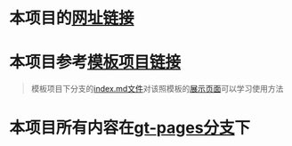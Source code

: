 # 本项目的[网址链接](https://cnicsccas.github.io/20210604/)

# 本项目参考[模板项目链接](https://github.com/pages-themes/merlot)
>模板项目下分支的[index.md文件](https://github.com/pages-themes/merlot/blob/master/index.md)对该照模板的[展示页面](https://pages-themes.github.io/merlot/)可以学习使用方法

# 本项目所有内容在[gt-pages分支](https://github.com/cnicsccas/20210604/tree/gh-pages)下
